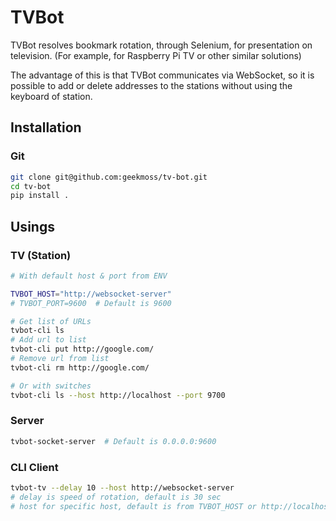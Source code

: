 TVBot
=====

TVBot resolves bookmark rotation, through Selenium, 
for presentation on television. (For example, for Raspberry Pi TV or other similar solutions)

The advantage of this is that TVBot communicates via WebSocket, 
so it is possible to add or delete addresses to the stations without using the keyboard of station.

Installation
-----------

### Git

```bash
git clone git@github.com:geekmoss/tv-bot.git
cd tv-bot
pip install .
```

Usings
------

### TV (Station)

```bash
# With default host & port from ENV

TVBOT_HOST="http://websocket-server"
# TVBOT_PORT=9600  # Default is 9600

# Get list of URLs
tvbot-cli ls
# Add url to list
tvbot-cli put http://google.com/
# Remove url from list
tvbot-cli rm http://google.com/

# Or with switches
tvbot-cli ls --host http://localhost --port 9700 
```

### Server

```bash
tvbot-socket-server  # Default is 0.0.0.0:9600
```

### CLI Client

```bash
tvbot-tv --delay 10 --host http://websocket-server
# delay is speed of rotation, default is 30 sec
# host for specific host, default is from TVBOT_HOST or http://localhost  
```